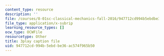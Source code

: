 ```yaml
---
content_type: resource
description: ''
file: /courses/8-01sc-classical-mechanics-fall-2016/947712cd994b5ebdbe36ac574f965b50_FSW9EQNZvxI.vtt
file_type: application/x-subrip
learning_resource_types: []
ocw_type: OCWFile
resourcetype: Other
title: 3play caption file
uid: 947712cd-994b-5ebd-be36-ac574f965b50
---
```

